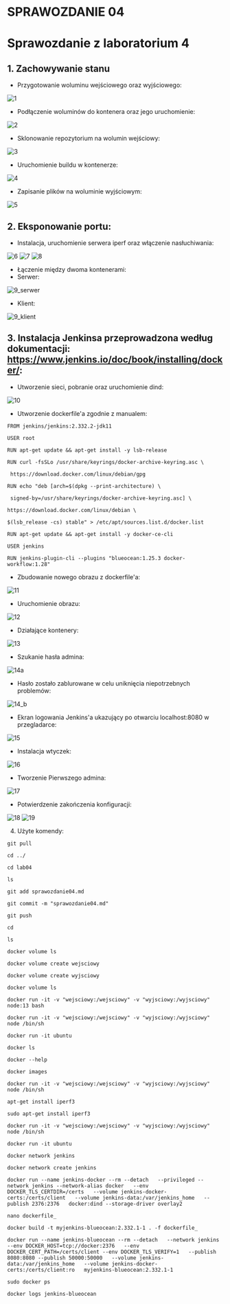 # SPRAWOZDANIE 04

# Sprawozdanie z laboratorium 4

## 1. Zachowywanie stanu


- Przygotowanie woluminu wejściowego oraz wyjściowego:

![1](https://user-images.githubusercontent.com/72975469/164216184-3a2da19e-f82a-4622-a7ec-ee530b155c8c.png)

- Podłączenie woluminów do kontenera oraz jego uruchomienie:

![2](https://user-images.githubusercontent.com/72975469/164216240-c4a19a7c-415d-4fb0-a98b-e7713ce7110d.png)

- Sklonowanie repozytorium na wolumin wejściowy:

![3](https://user-images.githubusercontent.com/72975469/164216281-1a4ed48b-ba2f-4834-8b3a-9ca204010190.png)

- Uruchomienie buildu w kontenerze:

![4](https://user-images.githubusercontent.com/72975469/164216318-f86540ec-0e95-423d-a6f9-cf69cb835edd.png)

- Zapisanie plików na woluminie wyjściowym:

![5](https://user-images.githubusercontent.com/72975469/164216462-ff5ef489-f4e7-4978-a527-e9dc444a531f.png)

## 2. Eksponowanie portu:

- Instalacja, uruchomienie serwera iperf oraz włączenie nasłuchiwania:

![6](https://user-images.githubusercontent.com/72975469/164216597-f29d9309-defe-4317-ba72-9388b502700e.png)
![7](https://user-images.githubusercontent.com/72975469/164216623-e130e0ae-1cfb-41bb-819e-cfe954796ccc.png)
![8](https://user-images.githubusercontent.com/72975469/164216631-71385162-8ad8-457c-832f-5ad1bd3b9394.png)

- Łączenie między dwoma kontenerami:
- Serwer:

![9_serwer](https://user-images.githubusercontent.com/72975469/164216735-2426885a-d791-426b-b903-90d27b0ea94c.png)
- Klient:

![9_klient](https://user-images.githubusercontent.com/72975469/164216744-fe330272-10c6-4a8a-8eb8-0a1f4aae90cb.png)

## 3. Instalacja Jenkinsa przeprowadzona według dokumentacji: https://www.jenkins.io/doc/book/installing/docker/:

- Utworzenie sieci, pobranie oraz uruchomienie dind:

![10](https://user-images.githubusercontent.com/72975469/164217026-05ecf38b-e8f6-4c61-bdac-4fee6965d9c7.png)

- Utworzenie dockerfile'a zgodnie z manualem:

`FROM jenkins/jenkins:2.332.2-jdk11`

`USER root`

`RUN apt-get update && apt-get install -y lsb-release`

`RUN curl -fsSLo /usr/share/keyrings/docker-archive-keyring.asc \`

 ` https://download.docker.com/linux/debian/gpg`
 
`RUN echo "deb [arch=$(dpkg --print-architecture) \`

 ` signed-by=/usr/share/keyrings/docker-archive-keyring.asc] \`
 
  `https://download.docker.com/linux/debian \`
  
  `$(lsb_release -cs) stable" > /etc/apt/sources.list.d/docker.list`
  
`RUN apt-get update && apt-get install -y docker-ce-cli`

`USER jenkins`

`RUN jenkins-plugin-cli --plugins "blueocean:1.25.3 docker-workflow:1.28" `

- Zbudowanie nowego obrazu z dockerfile'a:

![11](https://user-images.githubusercontent.com/72975469/164217866-6be4ba56-add3-46ac-b213-09b18c9f0110.png)

- Uruchomienie obrazu:

![12](https://user-images.githubusercontent.com/72975469/164218021-d7385f84-357e-402d-8a08-fb2caa8e4a12.png)

- Działające kontenery:

![13](https://user-images.githubusercontent.com/72975469/164218043-522350b9-a400-4273-8f8e-e73df48bf1db.png)

- Szukanie hasła admina:

![14a](https://user-images.githubusercontent.com/72975469/164218202-a4999f02-4963-4a8b-bb66-bcfde1440c53.png)

- Hasło zostało zablurowane w celu uniknięcia niepotrzebnych problemów:

![14_b](https://user-images.githubusercontent.com/72975469/164218219-8217ed04-2d15-441e-aa1c-90c7482f54ae.png)

- Ekran logowania Jenkins'a ukazujący po otwarciu localhost:8080 w przegladarce:

![15](https://user-images.githubusercontent.com/72975469/164218348-59880c88-dfc9-40bd-94ec-fbddb1f481bc.png)

- Instalacja wtyczek:

![16](https://user-images.githubusercontent.com/72975469/164218393-8a306746-e6e1-468b-b123-b56607960aac.png)

- Tworzenie Pierwszego admina:

![17](https://user-images.githubusercontent.com/72975469/164218454-493bf5ee-02e6-4a8b-ba1f-d0d532c1c15c.png)

- Potwierdzenie zakończenia konfiguracji:

![18](https://user-images.githubusercontent.com/72975469/164218518-05b5aa56-cb3d-4b76-a255-ffb2d472b0a7.png)
![19](https://user-images.githubusercontent.com/72975469/164218538-93517e5a-e8c0-4cdb-b474-9b6d1277a2cc.png)

4. Użyte komendy:

`git pull`

`cd ../`

`cd lab04`

`ls`

`git add sprawozdanie04.md`

`git commit -m "sprawozdanie04.md"`

`git push`

`cd `

`ls`

`docker volume ls`

`docker volume create wejsciowy`

`docker volume create wyjsciowy`

`docker volume ls`

`docker run -it -v "wejsciowy:/wejsciowy" -v "wyjsciowy:/wyjsciowy" node:13 bash`

`docker run -it -v "wejsciowy:/wejsciowy" -v "wyjsciowy:/wyjsciowy" node /bin/sh`

`docker run -it ubuntu`

`docker ls`

`docker --help`

`docker images`

`docker run -it -v "wejsciowy:/wejsciowy" -v "wyjsciowy:/wyjsciowy" node /bin/sh`

`apt-get install iperf3`

`sudo apt-get install iperf3`

`docker run -it -v "wejsciowy:/wejsciowy" -v "wyjsciowy:/wyjsciowy" node /bin/sh`

`docker run -it ubuntu`

`docker network jenkins`

`docker network create jenkins`

`docker run --name jenkins-docker --rm --detach   --privileged --network jenkins --network-alias docker   --env DOCKER_TLS_CERTDIR=/certs   --volume jenkins-docker-certs:/certs/client   --volume jenkins-data:/var/jenkins_home   --publish 2376:2376   docker:dind --storage-driver overlay2`

`nano dockerfile_`

`docker build -t myjenkins-blueocean:2.332.1-1 . -f dockerfile_`

`docker run --name jenkins-blueocean --rm --detach   --network jenkins --env DOCKER_HOST=tcp://docker:2376   --env DOCKER_CERT_PATH=/certs/client --env DOCKER_TLS_VERIFY=1   --publish 8080:8080 --publish 50000:50000   --volume jenkins-data:/var/jenkins_home   --volume jenkins-docker-certs:/certs/client:ro   myjenkins-blueocean:2.332.1-1`

`sudo docker ps`

`docker logs jenkins-blueocean`



